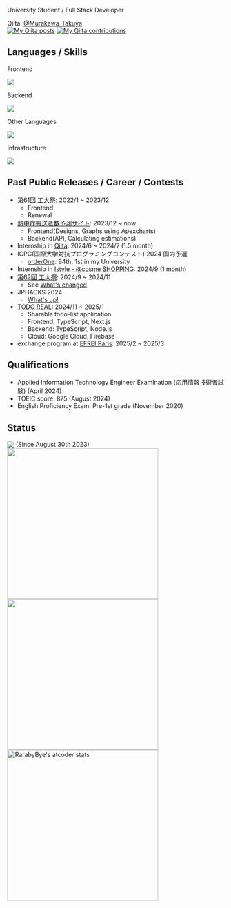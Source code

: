 University Student / Full Stack Developer

Qiita: [@Murakawa_Takuya](https://qiita.com/Murakawa_Takuya)  
[![My Qiita posts](https://qiita-badge.apiapi.app/s/Murakawa_Takuya/posts.svg)](http://qiita.com/Murakawa_Takuya)
[![My Qiita contributions](https://qiita-badge.apiapi.app/s/Murakawa_Takuya/contributions.svg)](http://qiita.com/Murakawa_Takuya)

<h2>Languages / Skills</h2>
<p>Frontend</p>
<a href="https://skillicons.dev">
  <img src="https://skillicons.dev/icons?i=html,css,scss,js,ts,react,next,vue" />
</a>
<p>Backend</p>
<a href="https://skillicons.dev">
  <img src="https://skillicons.dev/icons?i=nodejs,spring,php,postgres,mysql" />
</a>
<p>Other Languages</p>
<a href="https://skillicons.dev">
  <img src="https://skillicons.dev/icons?i=c,cpp,java,py" />
</a>
<p>Infrastructure</p>
<a href="https://skillicons.dev">
  <img src="https://skillicons.dev/icons?i=githubactions,vercel,supabase,firebase,gcp" />
</a>

<h2>Past Public Releases / Career / Contests</h2>
<ul>
  <li>
    <a href="https://koudaisai.com/61st/">第61回 工大祭</a>: 2022/1 ~ 2023/12
    <ul>
      <li>Frontend</li>
      <li>Renewal</li>
    </ul>
  </li>
  <li>
    <a href="https://heatstroke.jp/">熱中症搬送者数予測サイト</a>: 2023/12 ~ now
    <ul>
      <li>Frontend(Designs, Graphs using Apexcharts)</li>
      <li>Backend(API, Calculating estimations)</li>
    </ul>
  </li>
  <li>
    Internship in <a href="https://qiita.com/">Qiita</a>: 2024/6 ~ 2024/7 (1.5 month)
  </li>
  <li>
    ICPC(国際大学対抗プログラミングコンテスト) 2024 国内予選
    <ul>
      <li><a href="https://icpc.iisf.or.jp/2024-yokohama/domestic/icpc-2024-result/">orderOne</a>: 94th, 1st in my University</li>
    </ul>
  </li>
  <li>
    Internship in <a href="https://www.cosme.com/">Istyle - @cosme SHOPPING</a>: 2024/9 (1 month)
  </li>
  <li>
    <a href="https://62nd.koudaisai.com/">第62回 工大祭</a>: 2024/9 ~ 2024/11
    <ul>
      <li>See <a href="https://62nd.koudaisai.com/whats-new/">What's changed</a></li>
    </ul>
  </li>
  <li>
    JPHACKS 2024
    <ul>
      <li><a href="https://github.com/jphacks/ng_2408">What's up!</a></li>
    </ul>
  </li>
  <li>
    <a href="https://github.com/MurakawaTakuya/todo-real">TODO REAL</a>: 2024/11 ~ 2025/1
    <ul>
      <li>Sharable todo-list application</li>
      <li>Frontend: TypeScript, Next.js</li>
      <li>Backend: TypeScript, Node.js</li>
      <li>Cloud: Google Cloud, Firebase</li>
    </ul>
  </li>
  <li>
    exchange program at <a href="https://eng.efrei.fr/">EFREI Paris</a>: 2025/2 ~ 2025/3
  </li>
  
</ul>

<h2>Qualifications</h2>
<ul>
  <li>Applied Information Technology Engineer Examination (応用情報技術者試験) (April 2024)</li>
  <li>TOEIC score: 875 (August 2024)</li>
  <li>English Proficiency Exam: Pre-1st grade (November 2020)</li>
</ul>

<h2>Status</h2>
<a href="https://wakatime.com/@MurakawaTakuya">
  <img align="center" src="https://wakatime.com/badge/user/4fc8088f-5a18-4f4b-99be-28a739b8cc1c.svg" />
</a>
(Since August 30th 2023)
<br>
<a href="https://wakatime.com/@MurakawaTakuya">
  <img align="center" width="350" src="https://github-readme-stats.vercel.app/api/wakatime?username=@MurakawaTakuya&layout=compact" />
</a>
<img align="center" width="350" src="https://github-readme-stats.vercel.app/api/top-langs/?username=MurakawaTakuya&layout=compact" />
<a href="https://atcoder.jp/users/RarabyBye">
  <img width="350" src="https://atcoder-readme-stats.vercel.app/stats/RarabyBye?show_history=15" alt="RarabyBye's atcoder stats" />
</a>
